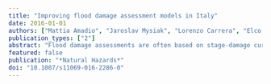 ```yaml
---
title: "Improving flood damage assessment models in Italy"
date: 2016-01-01
authors: ["Mattia Amadio", "Jaroslav Mysiak", "Lorenzo Carrera", "Elco Koks"]
publication_types: ["2"]
abstract: "Flood damage assessments are often based on stage-damage curve (SDC) models that estimate economic damage as a function of flood characteristics (typically flood depths) and land use. SDCs are developed through a site-specific analysis, but are rarely adjusted to economic circumstances in areas to which they are applied. In Italy, assessments confide in SDC models developed elsewhere, even if empirical damage reports are collected after every major flood event. In this paper, we have tested, adapted and extended an up-to-date SDC model using flood records from Northern Italy. The model calibration is underpinned by empirical data from compensation records. Our analysis takes into account both damage to physical assets and losses due to foregone production, the latter being measured amidst the spatially distributed gross added value."
featured: false
publication: "*Natural Hazards*"
doi: "10.1007/s11069-016-2286-0"
---
```


